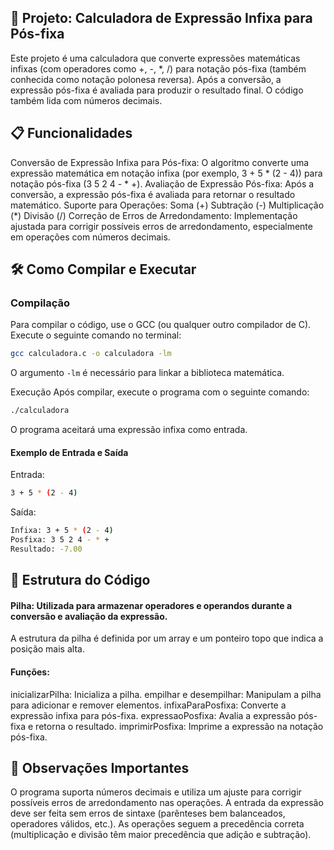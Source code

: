 ## 📐 Projeto: Calculadora de Expressão Infixa para Pós-fixa

Este projeto é uma calculadora que converte expressões matemáticas infixas (com operadores como +, -, *, /) para notação pós-fixa (também conhecida como notação polonesa reversa). Após a conversão, a expressão pós-fixa é avaliada para produzir o resultado final. O código também lida com números decimais.

## 📋 Funcionalidades

Conversão de Expressão Infixa para Pós-fixa:
O algoritmo converte uma expressão matemática em notação infixa (por exemplo, 3 + 5 * (2 - 4)) para notação pós-fixa (3 5 2 4 - * +).
Avaliação de Expressão Pós-fixa:
Após a conversão, a expressão pós-fixa é avaliada para retornar o resultado matemático.
Suporte para Operações:
Soma (+)
Subtração (-)
Multiplicação (*)
Divisão (/)
Correção de Erros de Arredondamento:
Implementação ajustada para corrigir possíveis erros de arredondamento, especialmente em operações com números decimais.

## 🛠️ Como Compilar e Executar

### Compilação

Para compilar o código, use o GCC (ou qualquer outro compilador de C). Execute o seguinte comando no terminal:

```bash
gcc calculadora.c -o calculadora -lm
```

O argumento `-lm` é necessário para linkar a biblioteca matemática.

Execução
Após compilar, execute o programa com o seguinte comando:

```bash
./calculadora
```
O programa aceitará uma expressão infixa como entrada.

#### Exemplo de Entrada e Saída

Entrada:
```bash
3 + 5 * (2 - 4)
```

Saída:
```bash
Infixa: 3 + 5 * (2 - 4)
Posfixa: 3 5 2 4 - * +
Resultado: -7.00
```

## 🔧 Estrutura do Código

#### Pilha: Utilizada para armazenar operadores e operandos durante a conversão e avaliação da expressão.
A estrutura da pilha é definida por um array e um ponteiro topo que indica a posição mais alta.

#### Funções:
inicializarPilha: Inicializa a pilha.
empilhar e desempilhar: Manipulam a pilha para adicionar e remover elementos.
infixaParaPosfixa: Converte a expressão infixa para pós-fixa.
expressaoPosfixa: Avalia a expressão pós-fixa e retorna o resultado.
imprimirPosfixa: Imprime a expressão na notação pós-fixa.

## 📌 Observações Importantes

O programa suporta números decimais e utiliza um ajuste para corrigir possíveis erros de arredondamento nas operações.
A entrada da expressão deve ser feita sem erros de sintaxe (parênteses bem balanceados, operadores válidos, etc.).
As operações seguem a precedência correta (multiplicação e divisão têm maior precedência que adição e subtração).
